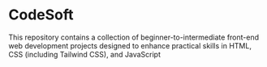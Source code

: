 # CodeSoft
This repository contains a collection of beginner-to-intermediate front-end web development projects designed to enhance practical skills in HTML, CSS (including Tailwind CSS), and JavaScript
